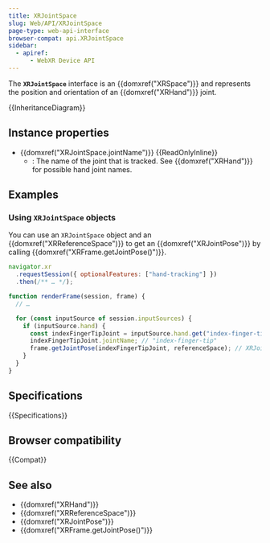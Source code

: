 ```yaml
---
title: XRJointSpace
slug: Web/API/XRJointSpace
page-type: web-api-interface
browser-compat: api.XRJointSpace
sidebar:
  - apiref:
      - WebXR Device API
---
```


The **`XRJointSpace`** interface is an {{domxref("XRSpace")}} and represents the position and orientation of an {{domxref("XRHand")}} joint.

{{InheritanceDiagram}}

## Instance properties

- {{domxref("XRJointSpace.jointName")}} {{ReadOnlyInline}}
  - : The name of the joint that is tracked. See {{domxref("XRHand")}} for possible hand joint names.

## Examples

### Using `XRJointSpace` objects

You can use an `XRJointSpace` object and an {{domxref("XRReferenceSpace")}} to get an {{domxref("XRJointPose")}} by calling {{domxref("XRFrame.getJointPose()")}}.

```js
navigator.xr
  .requestSession({ optionalFeatures: ["hand-tracking"] })
  .then(/** … */);

function renderFrame(session, frame) {
  // …

  for (const inputSource of session.inputSources) {
    if (inputSource.hand) {
      const indexFingerTipJoint = inputSource.hand.get("index-finger-tip"); // XRJointSpace
      indexFingerTipJoint.jointName; // "index-finger-tip"
      frame.getJointPose(indexFingerTipJoint, referenceSpace); // XRJointPose
    }
  }
}
```

## Specifications

{{Specifications}}

## Browser compatibility

{{Compat}}

## See also

- {{domxref("XRHand")}}
- {{domxref("XRReferenceSpace")}}
- {{domxref("XRJointPose")}}
- {{domxref("XRFrame.getJointPose()")}}
